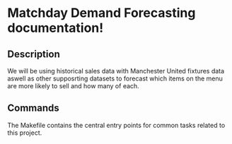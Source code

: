 # Matchday Demand Forecasting documentation!

## Description

We will be using historical sales data with Manchester United fixtures data aswell as other supposrting datasets to forecast which items on the menu are more likely to sell and how many of each.

## Commands

The Makefile contains the central entry points for common tasks related to this project.

